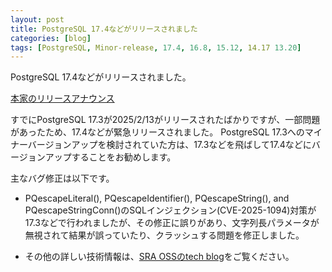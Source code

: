 ```yaml
---
layout: post
title: PostgreSQL 17.4などがリリースされました
categories: [blog]
tags: [PostgreSQL, Minor-release, 17.4, 16.8, 15.12, 14.17 13.20]
---
```

PostgreSQL 17.4などがリリースされました。

[本家のリリースアナウンス](https://www.postgresql.org/about/news/postgresql-174-168-1512-1417-and-1320-released-3018/)

すでにPostgreSQL 17.3が2025/2/13がリリースされたばかりですが、一部問題があったため、17.4などが緊急リリースされました。
PostgreSQL 17.3へのマイナーバージョンアップを検討されていた方は、17.3などを飛ばして17.4などにバージョンアップすることをお勧めします。

主なバグ修正は以下です。

- PQescapeLiteral(), PQescapeIdentifier(), PQescapeString(), and PQescapeStringConn()のSQLインジェクション(CVE-2025-1094)対策が17.3などで行われましたが、その修正に誤りがあり、文字列長パラメータが無視されて結果が誤っていたり、クラッシュする問題を修正しました。

- その他の詳しい技術情報は、[SRA OSSのtech blog](https://www.sraoss.co.jp/tech-blog/)をご覧ください。
